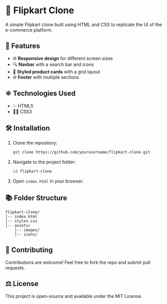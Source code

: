 # 🚀 Flipkart Clone

A simple Flipkart clone built using HTML and CSS to replicate the UI of the e-commerce platform.

## 🌟 Features
- 🌐 **Responsive design** for different screen sizes
- 🔍 **Navbar** with a search bar and icons
- 💎 **Styled product cards** with a grid layout
- 🌐 **Footer** with multiple sections

## ⚛️ Technologies Used
- ✨ HTML5
- 👨‍💻 CSS3

## 🛠️ Installation
1. Clone the repository:
   ```bash
   git clone https://github.com/yourusername/flipkart-clone.git
   ```
2. Navigate to the project folder:
   ```bash
   cd flipkart-clone
   ```
3. Open `index.html` in your browser.

## 📚 Folder Structure
```
flipkart-clone/
│-- index.html
│-- styles.css
│-- assets/
    │-- images/
    │-- icons/
```

## 👥 Contributing
Contributions are welcome! Feel free to fork the repo and submit pull requests.

## ⚖️ License
This project is open-source and available under the MIT License.
